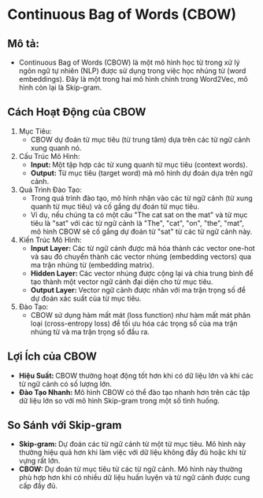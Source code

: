 # Continuous Bag of Words (CBOW)

## Mô tả:
  - Continuous Bag of Words (CBOW) là một mô hình học từ trong xử lý ngôn ngữ tự nhiên (NLP) được sử dụng trong việc học nhúng từ (word embeddings). Đây là một trong hai mô hình chính trong Word2Vec, mô hình còn lại là Skip-gram.

## Cách Hoạt Động của CBOW
  1. Mục Tiêu:
      - CBOW dự đoán từ mục tiêu (từ trung tâm) dựa trên các từ ngữ cảnh xung quanh nó.
  2. Cấu Trúc Mô Hình:
      - <b> Input: </b> Một tập hợp các từ xung quanh từ mục tiêu (context words).
      - <b> Output: </b> Từ mục tiêu (target word) mà mô hình dự đoán dựa trên ngữ cảnh.
  3. Quá Trình Đào Tạo:
      - Trong quá trình đào tạo, mô hình nhận vào các từ ngữ cảnh (từ xung quanh từ mục tiêu) và cố gắng dự đoán từ mục tiêu.
      - Ví dụ, nếu chúng ta có một câu "The cat sat on the mat" và từ mục tiêu là "sat" với các từ ngữ cảnh là "The", "cat", "on", "the", "mat", mô hình CBOW sẽ cố gắng dự đoán từ "sat" từ các từ ngữ cảnh này.  
  4. Kiến Trúc Mô Hình:
      - <b> Input Layer: </b> Các từ ngữ cảnh được mã hóa thành các vector one-hot và sau đó chuyển thành các vector nhúng (embedding vectors) qua ma trận nhúng từ (embedding matrix).
      - <b> Hidden Layer: </b> Các vector nhúng được cộng lại và chia trung bình để tạo thành một vector ngữ cảnh đại diện cho từ mục tiêu.
      - <b> Output Layer: </b> Vector ngữ cảnh được nhân với ma trận trọng số để dự đoán xác suất của từ mục tiêu.
  5. Đào Tạo:
      - CBOW sử dụng hàm mất mát (loss function) như hàm mất mát phân loại (cross-entropy loss) để tối ưu hóa các trọng số của ma trận nhúng từ và ma trận trọng số đầu ra.

## Lợi Ích của CBOW
  - <b> Hiệu Suất: </b> CBOW thường hoạt động tốt hơn khi có dữ liệu lớn và khi các từ ngữ cảnh có số lượng lớn.
  - <b> Đào Tạo Nhanh: </b> Mô hình CBOW có thể đào tạo nhanh hơn trên các tập dữ liệu lớn so với mô hình Skip-gram trong một số tình huống.

## So Sánh với Skip-gram
  - <b> Skip-gram: </b> Dự đoán các từ ngữ cảnh từ một từ mục tiêu. Mô hình này thường hiệu quả hơn khi làm việc với dữ liệu không đầy đủ hoặc khi từ vựng rất lớn.
  - <b> CBOW: </b> Dự đoán từ mục tiêu từ các từ ngữ cảnh. Mô hình này thường phù hợp hơn khi có nhiều dữ liệu huấn luyện và từ ngữ cảnh được cung cấp đầy đủ.
